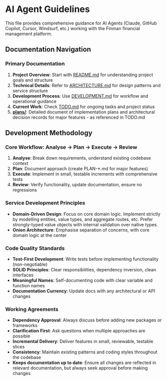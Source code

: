 # AI Agent Guidelines

This file provides comprehensive guidance for AI Agents (Claude, GitHub Copilot, Cursor, Windsurf, etc.) working with the Finman financial management platform.

## Documentation Navigation

### Primary Documentation
1. **Project Overview**: Start with [README.md](README.md) for understanding project goals and structure
2. **Technical Details**: Refer to [ARCHITECTURE.md](ARCHITECTURE.md) for design patterns and service structure  
3. **Development Process**: Use [DEVELOPMENT.md](DEVELOPMENT.md) for workflow and operational guidance
4. **Current Work**: Check [TODO.md](TODO.md) for ongoing tasks and project status
5. **[plans/](plans/)**: Detailed document of implementation plans and architectural decision records for major features - as referenced in TODO.md

## Development Methodology

### Core Workflow: Analyse → Plan → Execute → Review
1. **Analyse**: Break down requirements, understand existing codebase context
2. **Plan**: Document approach (create PLAN-*.md for major features)  
3. **Execute**: Implement in small, testable increments with comprehensive tests
4. **Review**: Verify functionality, update documentation, ensure no regressions

### Service Development Principles
- **Domain-Driven Design**: Focus on core domain logic. Implement strictly  by modelling entities, value types, and aggregate routes, etc. Prefer strongly-typed value objects with internal validation over native types.
- **Onion Architecture**: Emphasise separation of concerns, with core domain logic at the center

### Code Quality Standards
- **Test-First Development**: Write tests before implementing functionality (non-negotiable)
- **SOLID Principles**: Clear responsibilities, dependency inversion, clean interfaces
- **Meaningful Names**: Self-documenting code with clear variable and function names
- **Documentation Currency**: Update docs with any architectural or API changes

### Working Agreements
- **Dependency Approval**: Always discuss before adding new packages or frameworks
- **Clarification First**: Ask questions when multiple approaches are possible
- **Incremental Delivery**: Deliver features in small, reviewable, testable slices
- **Consistency**: Maintain existing patterns and coding styles throughout the codebase
- **Keeps documentation up to date**: Ensure all changes are reflected in relevant documentation, but always seek approval before making changes